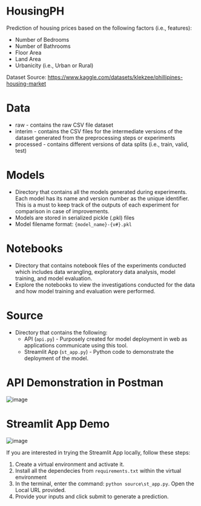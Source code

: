 # HousingPH
Prediction of housing prices based on the following factors (i.e., features):
* Number of Bedrooms
* Number of Bathrooms
* Floor Area
* Land Area
* Urbanicity (i.e., Urban or Rural)

Dataset Source: https://www.kaggle.com/datasets/klekzee/phillipines-housing-market

# Data
* raw - contains the raw CSV file dataset
* interim - contains the CSV files for the intermediate versions of the dataset generated from the preprocessing steps or experiments
* processed - contains different versions of data splits (i.e., train, valid, test)

# Models
* Directory that contains all the models generated during experiments. Each model has its name and version number as the unique identifier. This is a must to keep track of the outputs of each experiment for comparison in case of improvements.
* Models are stored in serialized pickle (.pkl) files
* Model filename format: `{model_name}-{v#}.pkl`

# Notebooks
* Directory that contains notebook files of the experiments conducted which includes data wrangling, exploratory data analysis, model training, and model evaluation.
* Explore the notebooks to view the investigations conducted for the data and how model training and evaluation were performed.

# Source
* Directory that contains the following:
  *   API (`api.py`) - Purposely created for model deployment in web as applications communicate using this tool.
  *   Streamlit App (`st_app.py`) - Python code to demonstrate the deployment of the model.
 
# API Demonstration in Postman
![image](https://github.com/JerickoDG/HousingPH/assets/60811658/93fca76e-3f31-4d66-a71a-8e467bd2e8fb)

# Streamlit App Demo
![image](https://github.com/JerickoDG/HousingPH/assets/60811658/5ffc6c6b-a335-4187-991a-e807b00fe1da)

If you are interested in trying the Streamlit App locally, follow these steps:
1. Create a virtual environment and activate it.
2. Install all the dependecies from `requirements.txt` within the virtual environment
3. In the terminal, enter the command: `python source\st_app.py`. Open the Local URL provided.
4. Provide your inputs and click submit to generate a prediction.
